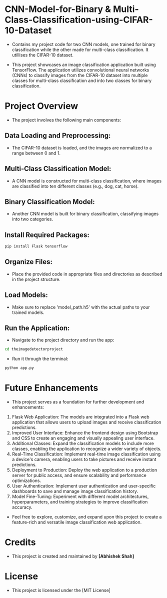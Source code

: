 # CNN-Model-for-Binary & Multi-Class-Classification-using-CIFAR-10-Dataset
- Contains my project code for two CNN models, one trained for binary classification while the other made for multi-class classification. It utillises the CIFAR-10 dataset. 

- This project showcases an image classification application built using TensorFlow. The application utilizes convolutional neural networks (CNNs) to classify images from the CIFAR-10 dataset into multiple classes for multi-class classification and into two classes for binary classification.

# Project Overview
- The project involves the following main components:

## Data Loading and Preprocessing: 
- The CIFAR-10 dataset is loaded, and the images are normalized to a range between 0 and 1.

## Multi-Class Classification Model: 
- A CNN model is constructed for multi-class classification, where images are classified into ten different classes (e.g., dog, cat, horse).

## Binary Classification Model: 
- Another CNN model is built for binary classification, classifying images into two categories.

## Install Required Packages:
```bash
pip install Flask tensorflow
```

## Organize Files:
- Place the provided code in appropriate files and directories as described in the project structure.

## Load Models:
- Make sure to replace 'model_path.h5' with the actual paths to your trained models.

## Run the Application:
- Navigate to the project directory and run the app:
```bash
cd theimagedetectorproject
```
- Run it through the terminal:
```bash
python app.py
```

# Future Enhancements
- This project serves as a foundation for further development and enhancements:

1. Flask Web Application: The models are integrated into a Flask web application that allows users to upload images and receive classification predictions.
2. Improved User Interface: Enhance the frontend design using Bootstrap and CSS to create an engaging and visually appealing user interface.
3. Additional Classes: Expand the classification models to include more classes, enabling the application to recognize a wider variety of objects.
4. Real-Time Classification: Implement real-time image classification using a device's camera, enabling users to take pictures and receive instant predictions.
5. Deployment to Production: Deploy the web application to a production server for public access, and ensure scalability and performance optimizations.
6. User Authentication: Implement user authentication and user-specific dashboards to save and manage image classification history.
7. Model Fine-Tuning: Experiment with different model architectures, hyperparameters, and training strategies to improve classification accuracy.

- Feel free to explore, customize, and expand upon this project to create a feature-rich and versatile image classification web application.

# Credits
- This project is created and maintained by **[Abhishek Shah]**

# License
- This project is licensed under the [MIT License]
